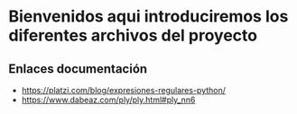 # Bienvenidos aqui introduciremos los diferentes archivos del proyecto
 ## Enlaces documentación
  * <https://platzi.com/blog/expresiones-regulares-python/>
  * <https://www.dabeaz.com/ply/ply.html#ply_nn6>


